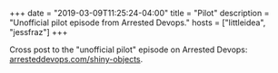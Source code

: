 +++
date = "2019-03-09T11:25:24-04:00"
title = "Pilot"
description = "Unofficial pilot episode from Arrested Devops."
hosts = ["littleidea", "jessfraz"]
+++


Cross post to the "unofficial pilot" episode on Arrested Devops: [arresteddevops.com/shiny-objects](https://www.arresteddevops.com/shiny-objects/).
